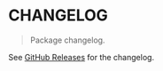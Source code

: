 # CHANGELOG

> Package changelog.

See [GitHub Releases](https://github.com/stdlib-js/array-base-linspace/releases) for the changelog.